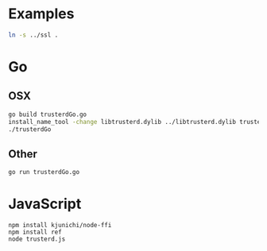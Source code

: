 # Examples

```bash
ln -s ../ssl .
```

# Go

## OSX

```bash
go build trusterdGo.go
install_name_tool -change libtrusterd.dylib ../libtrusterd.dylib trusterdGo
./trusterdGo
```

## Other

```bash
go run trusterdGo.go
```

# JavaScript

```
npm install kjunichi/node-ffi
npm install ref
node trusterd.js
```
